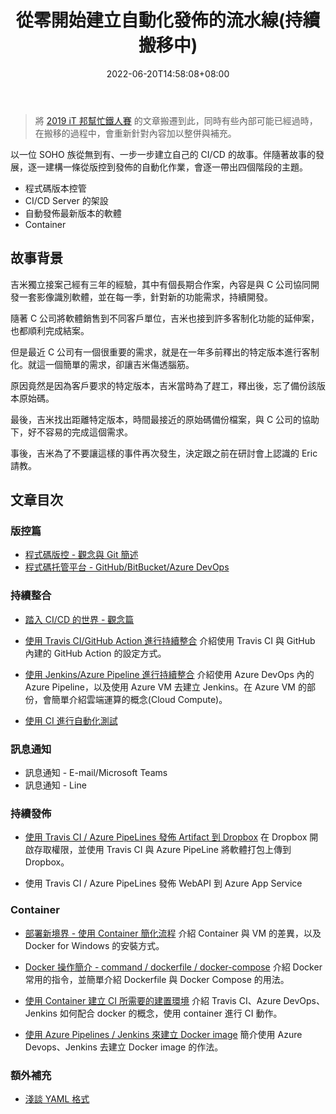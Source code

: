 ﻿---
title: 從零開始建立自動化發佈的流水線(持續搬移中)
description: 這是一位 SOHO 族從無到有、一步一步建立自己的 CI/CD 的故事。隨著故事的推進，將逐一提及版控、測試、訊息通知、CI/CD、Container 等概念，最終將其串接為一條自動化發佈的流水線。
keywords:
  - CI/CD
  - version control
  - Docker
  - 版控
categories:
  - 系列文章
date: 2022-06-20T14:58:08+08:00
lastmod: 2023-06-28T10:31:57+08:00
slug: build-ci-cd-from-scratch
toc: false
---

> 將 [2019 iT 邦幫忙鐵人賽](https://ithelp.ithome.com.tw/users/20107551/ironman/1906) 的文章搬遷到此，同時有些內部可能已經過時，在搬移的過程中，會重新針對內容加以整併與補充。

以一位 SOHO 族從無到有、一步一步建立自己的 CI/CD 的故事。伴隨著故事的發展，逐一建構一條從版控到發佈的自動化作業，會逐一帶出四個階段的主題。

- 程式碼版本控管
- CI/CD Server 的架設
- 自動發佈最新版本的軟體
- Container

<!--more-->

## 故事背景

吉米獨立接案己經有三年的經驗，其中有個長期合作案，內容是與 C 公司協同開發一套影像識別軟體，並在每一季，針對新的功能需求，持續開發。

隨著 C 公司將軟體銷售到不同客戶單位，吉米也接到許多客制化功能的延伸案，也都順利完成結案。

但是最近 C 公司有一個很重要的需求，就是在一年多前釋出的特定版本進行客制化。就這一個簡單的需求，卻讓吉米傷透腦筋。

原因竟然是因為客戶要求的特定版本，吉米當時為了趕工，釋出後，忘了備份該版本原始碼。

最後，吉米找出距離特定版本，時間最接近的原始碼備份檔案，與 C 公司的協助下，好不容易的完成這個需求。

事後，吉米為了不要讓這樣的事件再次發生，決定跟之前在研討會上認識的 Eric 請教。

## 文章目次

### 版控篇

- [程式碼版控 - 觀念與 Git 簡述](../version_control/index.md)
- [程式碼托管平台 - GitHub/BitBucket/Azure DevOps](../git-remote-repositories/index.md)

### 持續整合

- [踏入 CI/CD 的世界 - 觀念篇](../cicd_concept/index.md)
- [使用 Travis CI/GitHub Action 進行持續整合](../github-action-travis-ci/index.md)
  介紹使用 Travis CI 與 GitHub 內建的 GitHub Action 的設定方式。
  
- [使用 Jenkins/Azure Pipeline 進行持續整合](../ci-azure-pipeline-and-jenkins/index.md)
  介紹使用 Azure DevOps 內的 Azure Pipeline，以及使用 Azure VM 去建立 Jenkins。在 Azure VM 的部份，會簡單介紹雲端運算的概念(Cloud Compute)。
  
- [使用 CI 進行自動化測試](../integration-ci-and-unit-test/index.md)

### 訊息通知

- 訊息通知 - E-mail/Microsoft Teams
- 訊息通知 - Line

### 持續發佈

- [使用 Travis CI / Azure PipeLines 發佈 Artifact 到 Dropbox](../cd-dropbox/index.md)
  在 Dropbox 開啟存取權限，並使用 Travis CI 與 Azure PipeLine 將軟體打包上傳到 Dropbox。

- 使用 Travis CI / Azure PipeLines 發佈 WebAPI 到 Azure App Service

### Container

- [部署新境界 - 使用 Container 簡化流程](../container-intro/index.md)
  介紹 Container 與 VM 的差異，以及 Docker for Windows 的安裝方式。
  
- [Docker 操作簡介 - command / dockerfile / docker-compose](../docker-operate/index.md)
  介紹 Docker 常用的指令，並簡單介紹 Dockerfile 與 Docker Compose 的用法。

- [使用 Container 建立 CI 所需要的建置環境](../container-build-execution-environment-required-ci/index.md)
  介紹 Travis CI、Azure DevOps、Jenkins 如何配合 docker 的概念，使用 container 進行 CI 動作。

- [使用 Azure Pipelines / Jenkins 來建立 Docker image](../build-docker-image/index.md)
  簡介使用 Azure Devops、Jenkins 去建立 Docker image 的作法。

### 額外補充

- [淺談 YAML 格式](../yaml/index.md)
